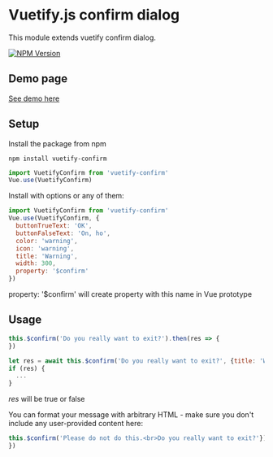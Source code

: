 # Vuetify.js confirm dialog

This module extends vuetify confirm dialog.

[![NPM Version][npm-image]][npm-url]

## Demo page

[See demo here](https://yariksav.github.io/demo-vuetify-confirm.html)

## Setup

Install the package from npm

```npm
npm install vuetify-confirm
```

```javascript
import VuetifyConfirm from 'vuetify-confirm'
Vue.use(VuetifyConfirm)
```
Install with options or any of them:

```javascript
import VuetifyConfirm from 'vuetify-confirm'
Vue.use(VuetifyConfirm, {
  buttonTrueText: 'OK',
  buttonFalseText: 'On, ho',
  color: 'warning',
  icon: 'warning',
  title: 'Warning',
  width: 300,
  property: '$confirm'
})
```

property: '$confirm' will create property with this name in Vue prototype

## Usage

```js
this.$confirm('Do you really want to exit?').then(res => {
})
```

```js
let res = await this.$confirm('Do you really want to exit?', {title: 'Warning'})
if (res) {
  ...
}
```
*res* will be true or false

You can format your message with arbitrary HTML - make sure you don't include any user-provided content here:

```js
this.$confirm('Please do not do this.<br>Do you really want to exit?'}).then(res => {
})
```

[npm-image]: https://img.shields.io/npm/v/vuetify-confirm.svg?style=flat-square
[npm-url]: https://npmjs.org/package/vuetify-confirm
